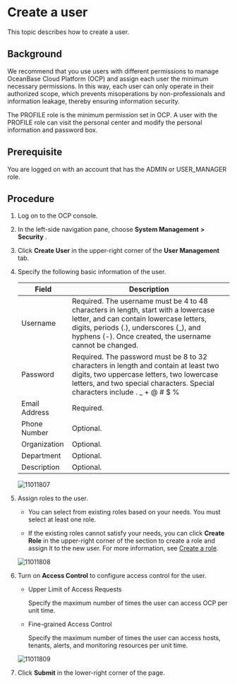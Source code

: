 Create a user 
==================================

This topic describes how to create a user. 

Background 
-------------------------------

We recommend that you use users with different permissions to manage OceanBase Cloud Platform (OCP) and assign each user the minimum necessary permissions. In this way, each user can only operate in their authorized scope, which prevents misoperations by non-professionals and information leakage, thereby ensuring information security. 

The PROFILE role is the minimum permission set in OCP. A user with the PROFILE role can visit the personal center and modify the personal information and password box.

**Prerequisite** 
-------------------------------------

You are logged on with an account that has the ADMIN or USER_MANAGER role.

**Procedure** 
----------------------------------

1. Log on to the OCP console.

   

2. In the left-side navigation pane, choose **System Management** **\>** **Security** .

   

3. Click **Create User** in the upper-right corner of the **User Management** tab.

   

4. Specify the following basic information of the user. 

   

   |     Field     |                                                                                                                              Description                                                                                                                               |
   |---------------|------------------------------------------------------------------------------------------------------------------------------------------------------------------------------------------------------------------------------------------------------------------------|
   | Username      | Required.  The username must be 4 to 48 characters in length, start with a lowercase letter, and can contain lowercase letters, digits, periods (.), underscores (_), and hyphens (-).   Once created, the username cannot be changed. |
   | Password      | Required.  The password must be 8 to 32 characters in length and contain at least two digits, two uppercase letters, two lowercase letters, and two special characters. Special characters include . _ + @ # $ %                                       |
   | Email Address | Required.                                                                                                                                                                                                                                                              |
   | Phone Number  | Optional.                                                                                                                                                                                                                                                              |
   | Organization  | Optional.                                                                                                                                                                                                                                                              |
   | Department    | Optional.                                                                                                                                                                                                                                                              |
   | Description   | Optional.                                                                                                                                                                                                                                                              |

   

   ![11011807](https://help-static-aliyun-doc.aliyuncs.com/assets/img/en-US/8839248361/p346482.png)
   




<!-- -->

5. Assign roles to the user. 

   * You can select from existing roles based on your needs. You must select at least one role.

     
   
   * If the existing roles cannot satisfy your needs, you can click **Create Role** in the upper-right corner of the section to create a role and assign it to the new user. For more information, see [Create a role](/en-US/3.ob-cloud-platform/10.using-system-management/2.create-role.md).

     
   

   

   ![11011808](https://help-static-aliyun-doc.aliyuncs.com/assets/img/en-US/8839248361/p346483.png)
   




<!-- -->

6. Turn on **Access Control** to configure access control for the user. 

   * Upper Limit of Access Requests

     Specify the maximum number of times the user can access OCP per unit time.
     
   
   * Fine-grained Access Control

     Specify the maximum number of times the user can access hosts, tenants, alerts, and monitoring resources per unit time.
     
   

   

   ![11011809](https://help-static-aliyun-doc.aliyuncs.com/assets/img/en-US/8839248361/p346484.png)
   

7. Click **Submit** in the lower-right corner of the page.

   



